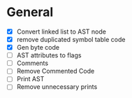 # General
- [x] Convert linked list to AST node
- [X] remove duplicated symbol table code
- [X] Gen byte code
- [ ] AST attributes to flags
- [ ] Comments
- [ ] Remove Commented Code
- [ ] Print AST
- [ ] Remove unnecessary prints
